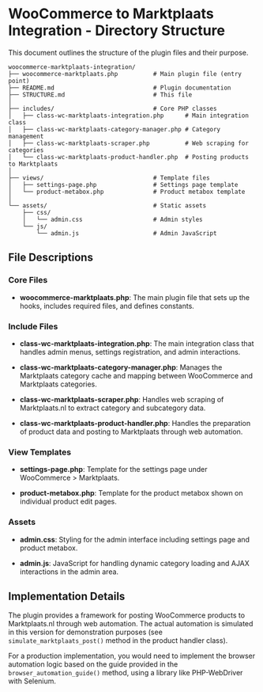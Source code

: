 # WooCommerce to Marktplaats Integration - Directory Structure

This document outlines the structure of the plugin files and their purpose.

```
woocommerce-marktplaats-integration/
├── woocommerce-marktplaats.php          # Main plugin file (entry point)
├── README.md                            # Plugin documentation
├── STRUCTURE.md                         # This file
│
├── includes/                            # Core PHP classes
│   ├── class-wc-marktplaats-integration.php      # Main integration class
│   ├── class-wc-marktplaats-category-manager.php # Category management
│   ├── class-wc-marktplaats-scraper.php          # Web scraping for categories
│   └── class-wc-marktplaats-product-handler.php  # Posting products to Marktplaats
│
├── views/                               # Template files
│   ├── settings-page.php                # Settings page template
│   └── product-metabox.php              # Product metabox template
│
└── assets/                              # Static assets
    ├── css/
    │   └── admin.css                    # Admin styles
    └── js/
        └── admin.js                     # Admin JavaScript
```

## File Descriptions

### Core Files

- **woocommerce-marktplaats.php**: The main plugin file that sets up the hooks, includes required files, and defines constants.

### Include Files

- **class-wc-marktplaats-integration.php**: The main integration class that handles admin menus, settings registration, and admin interactions.

- **class-wc-marktplaats-category-manager.php**: Manages the Marktplaats category cache and mapping between WooCommerce and Marktplaats categories.

- **class-wc-marktplaats-scraper.php**: Handles web scraping of Marktplaats.nl to extract category and subcategory data.

- **class-wc-marktplaats-product-handler.php**: Handles the preparation of product data and posting to Marktplaats through web automation.

### View Templates

- **settings-page.php**: Template for the settings page under WooCommerce > Marktplaats.

- **product-metabox.php**: Template for the product metabox shown on individual product edit pages.

### Assets

- **admin.css**: Styling for the admin interface including settings page and product metabox.

- **admin.js**: JavaScript for handling dynamic category loading and AJAX interactions in the admin area.

## Implementation Details

The plugin provides a framework for posting WooCommerce products to Marktplaats.nl through web automation. The actual automation is simulated in this version for demonstration purposes (see `simulate_marktplaats_post()` method in the product handler class).

For a production implementation, you would need to implement the browser automation logic based on the guide provided in the `browser_automation_guide()` method, using a library like PHP-WebDriver with Selenium.